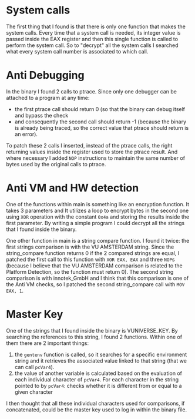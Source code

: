# System calls
The first thing that I found is that there is only one function that makes the system calls.
Every time that a system call is needed, its integer value is passed inside the EAX register and then this single function is called to perform the system call. So to "decrypt" all the system calls I searched what every system call number is associated to which call.

# Anti Debugging
In the binary I found 2 calls to ptrace.
Since only one debugger can be attached to a program at any time:
- the first ptrace call should return 0 (so that the binary can debug itself and bypass the check
- and consequently the second call should return -1 (because the binary is already being traced, so the correct value that ptrace should return is an error).

To patch these 2 calls I inserted, instead of the ptrace calls, the right returning values inside the register used to store the ptrace result. And where necessary I added `NOP` instructions to maintain the same number of bytes used by the original calls to ptrace.

# Anti VM and HW detection 
One of the functions within main is something like an encryption function.  It takes 3 parameters and It utilizes a loop to encrypt bytes in the second one using `XOR` operation with the constant `0x4a` and storing the results inside the first parameter.
By writing a simple program I could decrypt all the strings that I found inside the binary.

One other function in main is a string compare function. I found it twice:
the first strings comparison is with the VU AMSTERDAM string. 
Since the string_compare function returns 0 if the 2 compared strings are equal, I patched the first call to this function with `XOR EAX, EAX` and  three `NOP`s (because I believe that the VU AMSTERDAM comparison is related to the Platform Detection, so the function must return 0).
The second string comparison is with innotek_GmbH and I think that this comparison is one of the Anti VM checks, so I patched the second string_compare call with  `MOV EAX, 1`. 

# Master Key
One of the strings that I found inside the binary is VUNIVERSE_KEY. By searching the references to this string, I found 2 functions.
Within one of them there are 2 important things:
1) the `gentenv` function is called, so it searches for a specific environment string and it retrieves the associated value linked to that string (that we can call `pcVar4`).
2) the value of another variable is calculated based on the evaluation of each individual character of `pcVar4`.
   For each character in the string pointed to by `pcVar4`: checks whether it is different from or equal to a given character

I then thought that all these individual characters used for comparisons, if concatenated, could be the master key used to log in within the binary file.